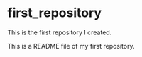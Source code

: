 # first_repository
This is the first repository I created.

This is a README file of my first repository.
